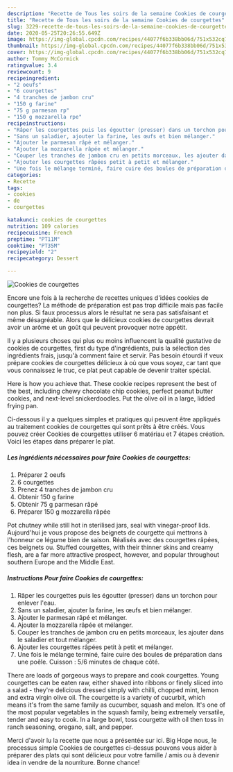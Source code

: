 ```yaml
---
description: "Recette de Tous les soirs de la semaine Cookies de courgettes"
title: "Recette de Tous les soirs de la semaine Cookies de courgettes"
slug: 3229-recette-de-tous-les-soirs-de-la-semaine-cookies-de-courgettes
date: 2020-05-25T20:26:55.649Z
image: https://img-global.cpcdn.com/recipes/44077f6b338bb06d/751x532cq70/cookies-de-courgettes-photo-principale-de-la-recette.jpg
thumbnail: https://img-global.cpcdn.com/recipes/44077f6b338bb06d/751x532cq70/cookies-de-courgettes-photo-principale-de-la-recette.jpg
cover: https://img-global.cpcdn.com/recipes/44077f6b338bb06d/751x532cq70/cookies-de-courgettes-photo-principale-de-la-recette.jpg
author: Tommy McCormick
ratingvalue: 3.4
reviewcount: 9
recipeingredient:
- "2 oeufs"
- "6 courgettes"
- "4 tranches de jambon cru"
- "150 g farine"
- "75 g parmesan rp"
- "150 g mozzarella rpe"
recipeinstructions:
- "Râper les courgettes puis les égoutter (presser) dans un torchon pour enlever l&#39;eau."
- "Sans un saladier, ajouter la farine, les œufs et bien mélanger."
- "Ajouter le parmesan râpé et mélanger."
- "Ajouter la mozzarella râpée et mélanger."
- "Couper les tranches de jambon cru en petits morceaux, les ajouter dans le saladier et tout mélanger."
- "Ajouter les courgettes râpées petit à petit et mélanger."
- "Une fois le mélange terminé, faire cuire des boules de préparation dans une poêle. Cuisson : 5/6 minutes de chaque côté."
categories:
- Recette
tags:
- cookies
- de
- courgettes

katakunci: cookies de courgettes 
nutrition: 109 calories
recipecuisine: French
preptime: "PT11M"
cooktime: "PT35M"
recipeyield: "2"
recipecategory: Dessert

---
```



![Cookies de courgettes](https://img-global.cpcdn.com/recipes/44077f6b338bb06d/751x532cq70/cookies-de-courgettes-photo-principale-de-la-recette.jpg)

Encore une fois à la recherche de recettes uniques d'idées cookies de courgettes? La méthode de préparation est pas trop difficile mais pas facile non plus. Si faux processus alors le résultat ne sera pas satisfaisant et même désagréable. Alors que le délicieux cookies de courgettes devrait avoir un arôme et un goût qui peuvent provoquer notre appétit.

Il y a plusieurs choses qui plus ou moins influencent la qualité gustative de cookies de courgettes, first du type d'ingrédients, puis la sélection des ingrédients frais, jusqu'à comment faire et servir. Pas besoin étourdi if veux prépare cookies de courgettes délicieux à où que vous soyez, car tant que vous connaissez le truc, ce plat peut capable de devenir traiter spécial.

Here is how you achieve that. These cookie recipes represent the best of the best, including chewy chocolate chip cookies, perfect peanut butter cookies, and next-level snickerdoodles. Put the olive oil in a large, lidded frying pan.


Ci-dessous il y a quelques simples et pratiques qui peuvent être appliqués au traitement cookies de courgettes qui sont prêts à être créés. Vous pouvez créer Cookies de courgettes utiliser 6 matériau et 7 étapes création. Voici les étapes dans préparer le plat.

<!--inarticleads1-->

##### Les ingrédients nécessaires pour faire Cookies de courgettes:

1. Préparer 2 oeufs
1.  6 courgettes
1. Prenez 4 tranches de jambon cru
1. Obtenir 150 g farine
1. Obtenir 75 g parmesan râpé
1. Préparer 150 g mozzarella râpée


Pot chutney while still hot in sterilised jars, seal with vinegar-proof lids. Aujourd&#39;hui je vous propose des beignets de courgette qui mettrons à l&#39;honneur ce légume bien de saison. Réalisés avec des courgettes râpées, ces beignets ou. Stuffed courgettes, with their thinner skins and creamy flesh, are a far more attractive prospect, however, and popular throughout southern Europe and the Middle East. 

<!--inarticleads2-->

##### Instructions Pour faire Cookies de courgettes:

1. Râper les courgettes puis les égoutter (presser) dans un torchon pour enlever l&#39;eau.
1. Sans un saladier, ajouter la farine, les œufs et bien mélanger.
1. Ajouter le parmesan râpé et mélanger.
1. Ajouter la mozzarella râpée et mélanger.
1. Couper les tranches de jambon cru en petits morceaux, les ajouter dans le saladier et tout mélanger.
1. Ajouter les courgettes râpées petit à petit et mélanger.
1. Une fois le mélange terminé, faire cuire des boules de préparation dans une poêle. Cuisson : 5/6 minutes de chaque côté.


There are loads of gorgeous ways to prepare and cook courgettes. Young courgettes can be eaten raw, either shaved into ribbons or finely sliced into a salad - they&#39;re delicious dressed simply with chilli, chopped mint, lemon and extra virgin olive oil. The courgette is a variety of cucurbit, which means it&#39;s from the same family as cucumber, squash and melon. It&#39;s one of the most popular vegetables in the squash family, being extremely versatile, tender and easy to cook. In a large bowl, toss courgette with oil then toss in ranch seasoning, oregano, salt, and pepper. 


Merci d'avoir lu la recette que nous a présentée sur ici. Big Hope nous, le processus simple Cookies de courgettes ci-dessus pouvons vous aider à préparer des plats qui sont délicieux pour votre famille / amis ou à devenir idea in vendre de la nourriture. Bonne chance!
